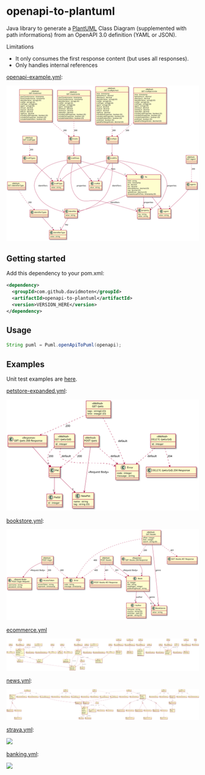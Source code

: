 # openapi-to-plantuml
Java library to generate a [PlantUML](https://plantuml.com) Class Diagram (supplemented with path informations) from an OpenAPI 3.0 definition (YAML or JSON).

Limitations

* It only consumes the first response content (but uses all responses).
* Only handles internal references  


[openapi-example.yml](src/test/resources/openapi-example.yml): 

<img style="background-color:white" src="src/docs/openapi-example.svg"/>

## Getting started
Add this dependency to your pom.xml:

```xml
<dependency>
  <groupId>com.github.davidmoten</groupId>
  <artifactId>openapi-to-plantuml</artifactId>
  <version>VERSION_HERE</version>
</dependency>
```

## Usage

```java
String puml = Puml.openApiToPuml(openapi);
```

## Examples

Unit test examples are [here](src/docs/examples.md).

[petstore-expanded.yml](src/test/resources/inputs/petstore-expanded.yml):

<img src="src/docs/tests/petstore-expanded.puml.svg"/>

[bookstore.yml](src/test/resources/demos/bookstore.yml):

<img src="src/docs/demos/bookstore.svg"/>

[ecommerce.yml](src/test/resources/demos/ecommerce.yml)

<img src="src/docs/demos/ecommerce.svg"/>

[news.yml](src/test/resources/demos/news.yml):

<img src="src/docs/demos/news.svg"/>

[strava.yml](src/test/resources/demos/strava.yml):

<img src="src/docs/demos/strava.svg"/>

[banking.yml](src/test/resources/demos/banking.yml):

<img src="src/docs/demos/banking.svg"/>

